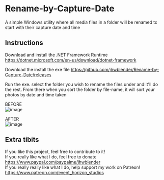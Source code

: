 # Rename-by-Capture-Date
A simple Windows utility where all media files in a folder will be renamed to start with their capture date and time

## Instructions
Download and install the .NET Framework Runtime
https://dotnet.microsoft.com/en-us/download/dotnet-framework

Download the install the exe file
https://github.com/jhwblender/Rename-by-Capture-Date/releases

Run the exe. select the folder you wish to rename the files under and it'll do the rest. 
From there when you sort the folder by file-name, it will sort your photos by date and time taken

BEFORE</br>
![image](https://user-images.githubusercontent.com/3465963/197464304-cc316b73-bdf7-44ff-9c12-6a9e61f4e4db.png)

AFTER</br>
![image](https://user-images.githubusercontent.com/3465963/197464602-507f7b6f-6d66-464f-9372-8601a9c6bd88.png)

## Extra tibits
If you like this project, feel free to contribute to it!<br>
If you really like what I do, feel free to donate
https://www.paypal.com/paypalme/jhwblender
<br>
If you really really like what I do, help support my work on Patreon!
https://www.patreon.com/event_horizon_studios

